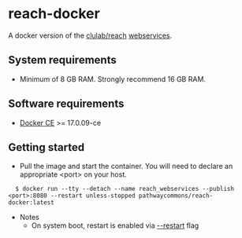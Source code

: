 # reach-docker

A docker version of the [clulab/reach](https://github.com/clulab/reach/blob/master/README.md) [webservices](http://agathon.sista.arizona.edu:8080/odinweb/api/help).

## System requirements

- Minimum of 8 GB RAM. Strongly recommend 16 GB RAM.

## Software requirements

- [Docker CE](https://docs.docker.com/release-notes/docker-ce/) >= 17.0.09-ce


## Getting started

- Pull the image and start the container. You will need to declare an appropriate \<port\> on your host.

```shell
  $ docker run --tty --detach --name reach_webservices --publish <port>:8080 --restart unless-stopped pathwaycommons/reach-docker:latest
```

- Notes
  - On system boot, restart is enabled via [--restart](https://docs.docker.com/config/containers/start-containers-automatically/) flag
